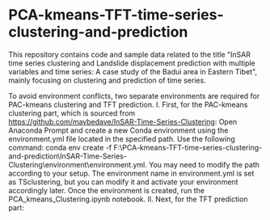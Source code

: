# PCA-kmeans-TFT-time-series-clustering-and-prediction
This repository contains code and sample data related to the title "InSAR time series clustering and Landslide displacement prediction with multiple variables and time series: A case study of the Badui area in Eastern Tibet", mainly focusing on clustering and prediction of time series.

To avoid environment conflicts, two separate environments are required for PAC-kmeans clustering and TFT prediction.
I. First, for the PAC-kmeans clustering part, which is sourced from https://github.com/maybedave/InSAR-Time-Series-Clustering:
Open Anaconda Prompt and create a new Conda environment using the environment.yml file located in the specified path. Use the following command: conda env create -f F:\PCA-kmeans-TFT-time-series-clustering-and-prediction\InSAR-Time-Series-Clustering\environment\environment.yml. You may need to modify the path according to your setup. The environment name in environment.yml is set as TSclustering, but you can modify it and activate your environment accordingly later.
Once the environment is created, run the PCA_kmeans_Clustering.ipynb notebook.
II. Next, for the TFT prediction part:

